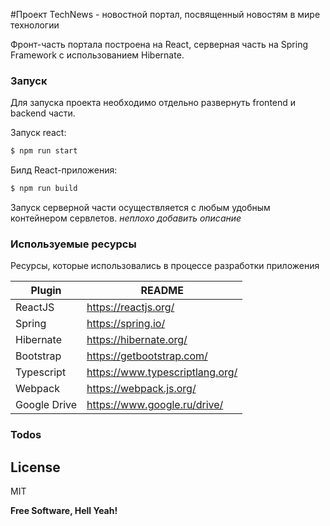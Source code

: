 #Проект TechNews - новостной портал, посвященный новостям в мире технологии

Фронт-часть портала построена на React, серверная часть на Spring Framework c использованием Hibernate.


### Запуск

Для запуска проекта необходимо отдельно развернуть frontend и backend части.

Запуск react:

```sh
$ npm run start
```

Билд React-приложения:

```sh
$ npm run build
```

Запуск серверной части осуществляется с любым удобным контейнером сервлетов.
*неплохо добавить описание*

### Используемые ресурсы

Ресурсы, которые использовались в процессе разработки приложения

| Plugin | README |
| ------ | ------ |
| ReactJS | https://reactjs.org/ |
| Spring | https://spring.io/ |
| Hibernate | https://hibernate.org/ |
| Bootstrap | https://getbootstrap.com/ |
| Typescript | https://www.typescriptlang.org/ |
| Webpack | https://webpack.js.org/ |
| Google Drive | https://www.google.ru/drive/ |

### Todos



License
----

MIT


**Free Software, Hell Yeah!**


[//]: # (These are reference links used in the body of this note and get stripped out when the markdown processor does its job. There is no need to format nicely because it shouldn't be seen. Thanks SO - http://stackoverflow.com/questions/4823468/store-comments-in-markdown-syntax)

   [dill]: <https://github.com/joemccann/dillinger>
   [git-repo-url]: <https://github.com/joemccann/dillinger.git>
   [john gruber]: <http://daringfireball.net>
   [df1]: <http://daringfireball.net/projects/markdown/>
   [markdown-it]: <https://github.com/markdown-it/markdown-it>
   [Ace Editor]: <http://ace.ajax.org>
   [node.js]: <http://nodejs.org>
   [Twitter Bootstrap]: <http://twitter.github.com/bootstrap/>
   [jQuery]: <http://jquery.com>
   [@tjholowaychuk]: <http://twitter.com/tjholowaychuk>
   [express]: <http://expressjs.com>
   [AngularJS]: <http://angularjs.org>
   [Gulp]: <http://gulpjs.com>